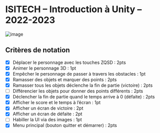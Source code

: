 # ISITECH – Introduction à Unity – 2022-2023

![image](https://github.com/Rabire/unity-minigame/assets/49844846/44b0657d-47eb-493d-b6f3-1d2bf32f0b28)

## Critères de notation

- [x] Déplacer le personnage avec les touches ZQSD : 2pts
- [x] Animer le personnage 3D : 1pt
- [x] Empêcher le personnage de passer à travers les obstacles : 1pt
- [x] Ramasser des objets et marquer des points : 2pts
- [x] Ramasser tous les objets déclenche la fin de partie (victoire) : 2pts
- [ ] Différencier les objets pour donner des points différents : 2pts
- [x] Déclencher la fin de partie quand le temps arrive à 0 (défaite) : 2pts
- [x] Afficher le score et le temps à l’écran : 1pt
- [x] Afficher un écran de victoire : 2pt
- [x] Afficher un écran de défaite : 2pt
- [ ] Habiller la UI via des images : 1pt
- [x] Menu principal (bouton quitter et démarrer) : 2pts
